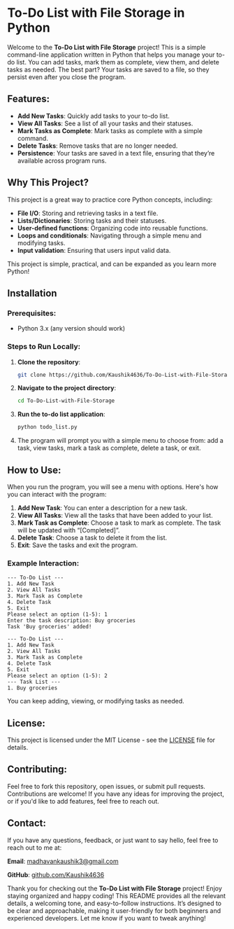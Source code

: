 # To-Do List with File Storage in Python

Welcome to the **To-Do List with File Storage** project! This is a simple command-line application written in Python that helps you manage your to-do list. You can add tasks, mark them as complete, view them, and delete tasks as needed. The best part? Your tasks are saved to a file, so they persist even after you close the program.

## Features:

* **Add New Tasks**: Quickly add tasks to your to-do list.
* **View All Tasks**: See a list of all your tasks and their statuses.
* **Mark Tasks as Complete**: Mark tasks as complete with a simple command.
* **Delete Tasks**: Remove tasks that are no longer needed.
* **Persistence**: Your tasks are saved in a text file, ensuring that they’re available across program runs.

## Why This Project?

This project is a great way to practice core Python concepts, including:

* **File I/O**: Storing and retrieving tasks in a text file.
* **Lists/Dictionaries**: Storing tasks and their statuses.
* **User-defined functions**: Organizing code into reusable functions.
* **Loops and conditionals**: Navigating through a simple menu and modifying tasks.
* **Input validation**: Ensuring that users input valid data.

This project is simple, practical, and can be expanded as you learn more Python!

## Installation

### Prerequisites:

* Python 3.x (any version should work)

### Steps to Run Locally:

1. **Clone the repository**:

   ```bash
   git clone https://github.com/Kaushik4636/To-Do-List-with-File-Storage.git
   ```

2. **Navigate to the project directory**:

   ```bash
   cd To-Do-List-with-File-Storage
   ```

3. **Run the to-do list application**:

   ```bash
   python todo_list.py
   ```

4. The program will prompt you with a simple menu to choose from: add a task, view tasks, mark a task as complete, delete a task, or exit.

## How to Use:

When you run the program, you will see a menu with options. Here's how you can interact with the program:

1. **Add New Task**: You can enter a description for a new task.
2. **View All Tasks**: View all the tasks that have been added to your list.
3. **Mark Task as Complete**: Choose a task to mark as complete. The task will be updated with “[Completed]”.
4. **Delete Task**: Choose a task to delete it from the list.
5. **Exit**: Save the tasks and exit the program.

### Example Interaction:

```
--- To-Do List ---
1. Add New Task
2. View All Tasks
3. Mark Task as Complete
4. Delete Task
5. Exit
Please select an option (1-5): 1
Enter the task description: Buy groceries
Task 'Buy groceries' added!

--- To-Do List ---
1. Add New Task
2. View All Tasks
3. Mark Task as Complete
4. Delete Task
5. Exit
Please select an option (1-5): 2
--- Task List ---
1. Buy groceries
```

You can keep adding, viewing, or modifying tasks as needed.

## License:

This project is licensed under the MIT License - see the [LICENSE](LICENSE) file for details.

## Contributing:

Feel free to fork this repository, open issues, or submit pull requests. Contributions are welcome! If you have any ideas for improving the project, or if you'd like to add features, feel free to reach out.

## Contact:

If you have any questions, feedback, or just want to say hello, feel free to reach out to me at:

**Email**: [madhavankaushik3@gmail.com](mailto:madhavankaushik3@gmail.com)

**GitHub**: [github.com/Kaushik4636](https://github.com/Kaushik4636)

Thank you for checking out the **To-Do List with File Storage** project! Enjoy staying organized and happy coding!
This README provides all the relevant details, a welcoming tone, and easy-to-follow instructions. It’s designed to be clear and approachable, making it user-friendly for both beginners and experienced developers. Let me know if you want to tweak anything!
